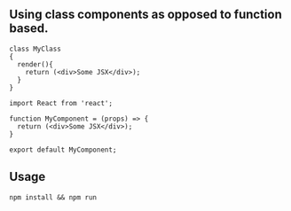 ## Using class components as opposed to function based.

```
class MyClass 
{
  render(){
    return (<div>Some JSX</div>);
  }
}

```

```
import React from 'react';

function MyComponent = (props) => {
  return (<div>Some JSX</div>);
}

export default MyComponent;
```

## Usage

    npm install && npm run

